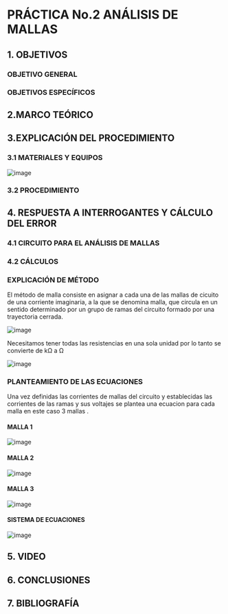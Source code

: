 # PRÁCTICA No.2  ANÁLISIS DE MALLAS

## 1. OBJETIVOS
 

### OBJETIVO GENERAL
 
### OBJETIVOS ESPECÍFICOS


## 2.MARCO TEÓRICO

## 3.EXPLICACIÓN DEL PROCEDIMIENTO


### 3.1 MATERIALES Y EQUIPOS

![image](https://user-images.githubusercontent.com/84431598/121798020-7bd04f80-cbe9-11eb-8628-5a9bead606fe.png)

### 3.2 PROCEDIMIENTO


## 4. RESPUESTA A INTERROGANTES Y CÁLCULO DEL ERROR

### 4.1  CIRCUITO PARA EL ANÁLISIS DE MALLAS

### 4.2 CÁLCULOS

###  EXPLICACIÓN DE MÉTODO

El método de malla consiste en asignar a cada una de las mallas de cicuito de una corriente imaginaria, a la que se denomina malla, que circula en un sentido determinado por un grupo de ramas del circuito formado por una trayectoria cerrada.

![image](https://user-images.githubusercontent.com/84431598/121816961-486ede80-cc44-11eb-9b08-0df856f0c89e.png)

Necesitamos tener todas las resistencias en una sola unidad por lo tanto se convierte de kΩ a Ω

![image](https://user-images.githubusercontent.com/84431598/121819894-47927880-cc55-11eb-8897-e7b227ff3c1a.png)


### PLANTEAMIENTO DE LAS ECUACIONES
Una  vez definidas las corrientes  de mallas del circuito y establecidas las corrientes de las ramas y sus voltajes se plantea una ecuacion para cada malla en este caso 3 mallas .

####  MALLA 1

![image](https://user-images.githubusercontent.com/84431598/121819718-3bf28200-cc54-11eb-9dab-6b1ac748e11a.png)


#### MALLA 2

![image](https://user-images.githubusercontent.com/84431598/121819612-a9ea7980-cc53-11eb-9dd2-d016625ccc88.png)

#### MALLA 3

![image](https://user-images.githubusercontent.com/84431598/121819563-66900b00-cc53-11eb-91c1-bd9db345559c.png)


#### SISTEMA DE ECUACIONES

![image](https://user-images.githubusercontent.com/84431598/121819451-bfab6f00-cc52-11eb-9ed1-a90c050ecc3d.png)

## 5. VIDEO

## 6. CONCLUSIONES

## 7. BIBLIOGRAFÍA


